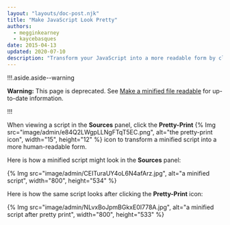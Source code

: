 ```yaml
---
layout: "layouts/doc-post.njk"
title: "Make JavaScript Look Pretty"
authors:
  - megginkearney
  - kaycebasques
date: 2015-04-13
updated: 2020-07-10
description: "Transform your JavaScript into a more readable form by clicking the Pretty-Print icon in Chrome DevTools."
---
```


!!!.aside.aside--warning

**Warning:** This page is deprecated. See [Make a minified file readable][1] for up-to-date
information.

!!!

When viewing a script in the **Sources** panel, click the **Pretty-Print**
{% Img src="image/admin/e84Q2LWgpLLNgFTqT5EC.png", alt="the pretty-print icon", width="15", height="12" %} icon to
transform a minified script into a more human-readable form.

Here is how a minified script might look in the **Sources** panel:

{% Img src="image/admin/CEITuraUY4oL6N4afArz.jpg", alt="a minified script", width="800", height="534" %}

Here is how the same script looks after clicking the **Pretty-Print** icon:

{% Img src="image/admin/NLvxBoJpmBGkxE0I778A.jpg", alt="a minified script after pretty print", width="800", height="533" %}

[1]: /web/tools/chrome-devtools/javascript/reference#format

